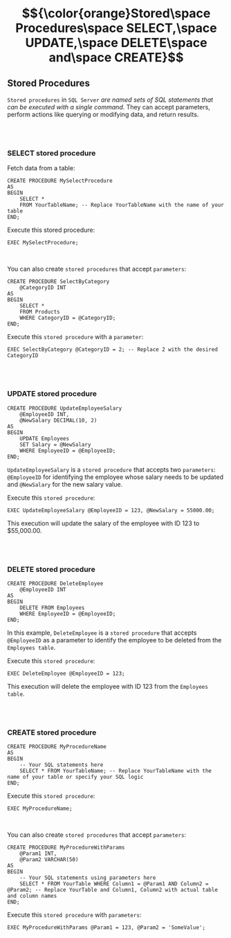 # $${\color{orange}Stored\space Procedures\space SELECT,\space UPDATE,\space DELETE\space and\space CREATE}$$

## Stored Procedures

`Stored procedures` in `SQL Server` *are named sets of SQL statements that can be executed with a single command*. They can accept parameters, perform actions like querying or modifying data, and return results.

<br><br>

### SELECT stored procedure

Fetch data from a table:

    CREATE PROCEDURE MySelectProcedure
    AS
    BEGIN
        SELECT *
        FROM YourTableName; -- Replace YourTableName with the name of your table
    END;

Execute this stored procedure:

    EXEC MySelectProcedure;

<br>

You can also create `stored procedures` that accept `parameters`:

    CREATE PROCEDURE SelectByCategory
        @CategoryID INT
    AS
    BEGIN
        SELECT *
        FROM Products
        WHERE CategoryID = @CategoryID;
    END;

Execute this `stored procedure` with a `parameter`:

    EXEC SelectByCategory @CategoryID = 2; -- Replace 2 with the desired CategoryID

<br><br>

### UPDATE stored procedure

    CREATE PROCEDURE UpdateEmployeeSalary
        @EmployeeID INT,
        @NewSalary DECIMAL(10, 2)
    AS
    BEGIN
        UPDATE Employees
        SET Salary = @NewSalary
        WHERE EmployeeID = @EmployeeID;
    END;

`UpdateEmployeeSalary` is a `stored procedure` that accepts two `parameters`: `@EmployeeID` for identifying the employee whose salary needs to be updated and `@NewSalary` for the new salary value.

Execute this `stored procedure`:

    EXEC UpdateEmployeeSalary @EmployeeID = 123, @NewSalary = 55000.00;

This execution will update the salary of the employee with ID 123 to $55,000.00.

<br><br>

### DELETE stored procedure

    CREATE PROCEDURE DeleteEmployee
        @EmployeeID INT
    AS
    BEGIN
        DELETE FROM Employees
        WHERE EmployeeID = @EmployeeID;
    END;

In this example, `DeleteEmployee` is a `stored procedure` that accepts `@EmployeeID` as a parameter to identify the employee to be deleted from the `Employees table`.

Execute this `stored procedure`:

    EXEC DeleteEmployee @EmployeeID = 123;

This execution will delete the employee with ID 123 from the `Employees table`.

<br><br>

### CREATE stored procedure

    CREATE PROCEDURE MyProcedureName
    AS
    BEGIN
        -- Your SQL statements here
        SELECT * FROM YourTableName; -- Replace YourTableName with the name of your table or specify your SQL logic
    END;

Execute this `stored procedure`:

    EXEC MyProcedureName;

<br>

You can also create `stored procedures` that accept `parameters`:

    CREATE PROCEDURE MyProcedureWithParams
        @Param1 INT,
        @Param2 VARCHAR(50)
    AS
    BEGIN
        -- Your SQL statements using parameters here
        SELECT * FROM YourTable WHERE Column1 = @Param1 AND Column2 = @Param2; -- Replace YourTable and Column1, Column2 with actual table and column names
    END;

Execute this `stored procedure` with `parameters`:

    EXEC MyProcedureWithParams @Param1 = 123, @Param2 = 'SomeValue';
